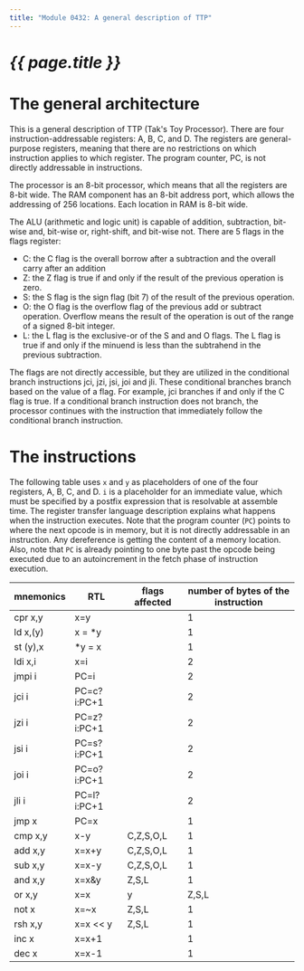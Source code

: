 ```yaml
---
title: "Module 0432: A general description of TTP"
---
```


# _{{ page.title }}_

# The general architecture

This is a general description of TTP (Tak's Toy Processor). There are four instruction-addressable registers: A, B, C, and D. The registers are general-purpose registers, meaning that there are no restrictions on which instruction applies to which register. The program counter, PC, is not directly addressable in instructions.

The processor is an 8-bit processor, which means that all the registers are 8-bit wide. The RAM component has an 8-bit address port, which allows the addressing of 256 locations. Each location in RAM is 8-bit wide.

The ALU (arithmetic and logic unit) is capable of addition, subtraction, bit-wise and, bit-wise or, right-shift, and bit-wise not. There are 5 flags in the flags register:

* C: the C flag is the overall borrow after a subtraction and the overall carry after an addition
* Z: the Z flag is true if and only if the result of the previous operation is zero.
* S: the S flag is the sign flag (bit 7) of the result of the previous operation.
* O: the O flag is the overflow flag of the previous add or subtract operation. Overflow means the result of the operation is out of the range of a signed 8-bit integer.
* L: the L flag is the exclusive-or of the S and and O flags. The L flag is true if and only if the minuend is less than the subtrahend in the previous subtraction.

The flags are not directly accessible, but they are utilized in the conditional branch instructions jci, jzi, jsi, joi and jli. These conditional branches branch based on the value of a flag. For example, jci branches if and only if the C flag is true. If a conditional branch instruction does not branch, the processor continues with the instruction that immediately follow the conditional branch instruction.

# The instructions

The following table uses `x` and `y` as placeholders of one of the four registers, A, B, C, and D. `i` is a placeholder for an immediate value, which must be specified by a postfix expression that is resolvable at assemble time. The register transfer language description explains what happens when the instruction executes. Note that the program counter (`PC`) points to where the next opcode is in memory, but it is not directly addressable in an instruction. Any dereference is getting the content of a memory location. Also, note that `PC` is already pointing to one byte past the opcode being executed due to an autoincrement in the fetch phase of instruction execution.

|mnemonics|RTL|flags affected|number of bytes of the instruction|
|-|-|-|-|
|cpr x,y|x=y||1|
|ld x,(y)|x = *y||1|
|st (y),x|*y = x||1|
|ldi x,i|x=i||2|
|jmpi i|PC=i||2|
|jci i|PC=c?i:PC+1||2|
|jzi i|PC=z?i:PC+1||2|
|jsi i|PC=s?i:PC+1||2|
|joi i|PC=o?i:PC+1||2|
|jli i|PC=l?i:PC+1||2|
|jmp x|PC=x||1|
|cmp x,y|x-y|C,Z,S,O,L|1|
|add x,y|x=x+y|C,Z,S,O,L|1|
|sub x,y|x=x-y|C,Z,S,O,L|1|
|and x,y|x=x&y|Z,S,L|1|
|or x,y|x=x|y|Z,S,L|1|
|not x|x=~x|Z,S,L|1|
|rsh x,y|x=x << y|Z,S,L|1|
|inc x|x=x+1||1|
|dec x|x=x-1||1|


